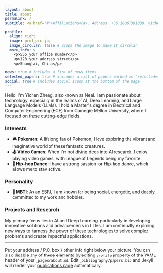 ```yaml
---
layout: about
title: about
permalink: /
subtitle: <a href='#'>Affiliations</a>. Address. +86 18067391039. yichenz3@alumni.cmu.edu. Moto. Etc.

profile:
  align: right
  image: prof_pic.jpg
  image_circular: false # crops the image to make it circular
  more_info: >
    <p>555 your office number</p>
    <p>123 your address street</p>
    <p>Shanghai, China</p>

news: true # includes a list of news items
selected_papers: true # includes a list of papers marked as "selected={true}"
social: true # includes social icons at the bottom of the page
---
```


Hello! I'm Yichen Zheng, also known as Neal. I am passionate about technology, especially in the realms of AI, Deep Learning, and Large Language Models (LLMs). I hold a Master's degree in Electrical and Computer Engineering (ECE) from Carnegie Mellon University, where I focused on these cutting-edge fields.

### Interests

- **🎮 Pokemon**: A lifelong fan of Pokemon, I love exploring the vibrant and imaginative world of these fantastic creatures.
- **🕹️ Video Games**: When I'm not diving deep into AI research, I enjoy playing video games, with League of Legends being my favorite.
- **💃 Hip-hop Dance**: I have a strong passion for Hip-hop dance, which allows me to stay active.

### Personality

- **🧠 MBTI**: As an ESFJ, I am known for being social, energetic, and deeply committed to my work and hobbies.

### Projects and Research

My primary focus lies in AI and Deep Learning, particularly in developing innovative solutions and advancements in LLMs. I am continually exploring new ways to harness the power of these technologies to solve complex problems and create impactful applications.

-----------

Put your address / P.O. box / other info right below your picture. You can also disable any of these elements by editing `profile` property of the YAML header of your `_pages/about.md`. Edit `_bibliography/papers.bib` and Jekyll will render your [publications page](/al-folio/publications/) automatically.

